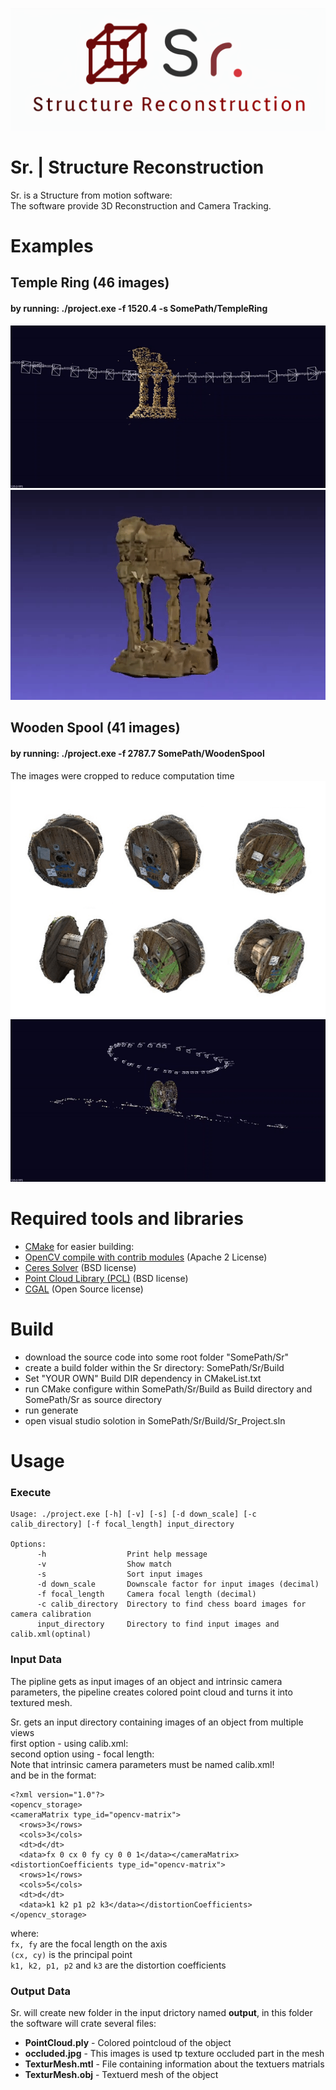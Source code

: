 ![](docs/logo.png)

# Sr. | Structure Reconstruction
Sr. is a Structure from motion software:<br>
The software provide 3D Reconstruction and Camera Tracking.

# Examples
## Temple Ring (46 images)
#### by running: ./project.exe -f 1520.4 -s SomePath/TempleRing
![](docs/pointCloud.gif)
![](docs/mesh.gif)
## Wooden Spool (41 images)
#### by running: ./project.exe -f 2787.7 SomePath/WoodenSpool
The images were cropped to reduce computation time
![](docs/roll.png)
![](docs/roll.gif)


# Required tools and libraries
- [CMake](https://cmake.org) for easier building: 
- [OpenCV compile with contrib modules](https://github.com/opencv/opencv_contrib) (Apache 2 License)
- [Ceres Solver](http://ceres-solver.org/installation.html) (BSD license)
- [Point Cloud Library (PCL)](https://pointclouds.org/downloads) (BSD license)
- [CGAL](https://www.cgal.org/download.html) (Open Source license)

# Build
- download the source code into some root folder "SomePath/Sr"
- create a build folder within the Sr directory: SomePath/Sr/Build
- Set "YOUR OWN" Build DIR dependency in CMakeList.txt
- run CMake configure within SomePath/Sr/Build as Build directory and SomePath/Sr as source directory
- run generate
- open visual studio solotion in SomePath/Sr/Build/Sr_Project.sln

# Usage
### Execute

```
Usage: ./project.exe [-h] [-v] [-s] [-d down_scale] [-c calib_directory] [-f focal_length] input_directory

Options:
      -h                  Print help message
      -v                  Show match
      -s                  Sort input images
      -d down_scale       Downscale factor for input images (decimal)
      -f focal_length     Camera focal length (decimal)
      -c calib_directory  Directory to find chess board images for camera calibration
      input_directory     Directory to find input images and calib.xml(optinal)
```

### Input Data

The pipline gets as input images of an object and intrinsic camera parameters, the pipeline creates colored point cloud and turns it into textured mesh.

Sr. gets an input directory containing images of an object from multiple views<br>
first option - using calib.xml:<br>
second option using - focal length:<br>
Note that intrinsic camera parameters must be named calib.xml!<br>
and be in the format:
```
<?xml version="1.0"?>
<opencv_storage>
<cameraMatrix type_id="opencv-matrix">
  <rows>3</rows>
  <cols>3</cols>
  <dt>d</dt>
  <data>fx 0 cx 0 fy cy 0 0 1</data></cameraMatrix>
<distortionCoefficients type_id="opencv-matrix">
  <rows>1</rows>
  <cols>5</cols>
  <dt>d</dt>
  <data>k1 k2 p1 p2 k3</data></distortionCoefficients>
</opencv_storage>
```
where:<br>
`fx, fy` are the focal length on the axis<br>
`(cx, cy)` is the principal point<br>
`k1, k2, p1, p2` and `k3` are the distortion coefficients
### Output Data
Sr. will create new folder in the input drictory named **output**, in this folder the software will crate several files:
- **PointCloud.ply** - Colored pointcloud of the object
- **occluded.jpg** - This images is used tp texture occluded part in the mesh
- **TexturMesh.mtl** - File containing information about the textuers matrials
- **TexturMesh.obj** - Textuerd mesh of the object
